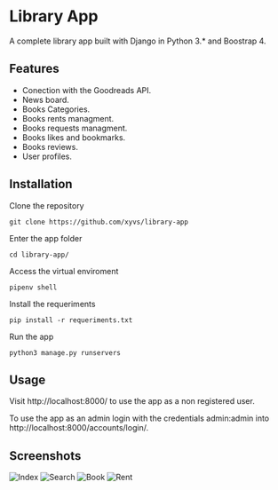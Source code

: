 # Library App

A complete library app built with Django in Python 3.* and Boostrap 4.

## Features

- Conection with the Goodreads API.
- News board.
- Books Categories.
- Books rents managment.
- Books requests managment.
- Books likes and bookmarks.
- Books reviews.
- User profiles.

## Installation

Clone the repository

    git clone https://github.com/xyvs/library-app

Enter the app folder

	cd library-app/

Access the virtual enviroment

    pipenv shell

Install the requeriments

    pip install -r requeriments.txt

Run the app

    python3 manage.py runservers

## Usage

Visit http://localhost:8000/ to use the app as a non registered user.

To use the app as an admin login with the credentials admin:admin into http://localhost:8000/accounts/login/.

## Screenshots

![Index](https://i.imgur.com/JYZ7nyH.png)
![Search](https://i.imgur.com/BmdqqGG.png)
![Book](https://i.imgur.com/wdNTwJW.png)
![Rent](https://i.imgur.com/93ZaYxv.png)
